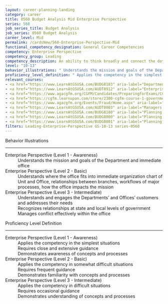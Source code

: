 ```yaml
---
layout: career-planning-landing
category: career
title: 0560 Budget Analysis Mid Enterprise Perspective
series: 560
job_series_title: Budget Analysis
job_series: 0560 Budget Analysis
career_level: Mid
permalink: /cardsNew/560-Enterprise-Perspective-Mid
functional_competency_designation: General Career Competencies
competency: Enterprise Perspective
competency_group: Leading
competency_description: An ability to think broadly and connect the dots among various aspects of the enterprise
level: "10-13"
behavior_illustrations: " Understands the mission and goals of the Department and immediate office ?  Understands where the office fits into immediate organization chart of Unit and Office, relationships between branches, workflows of major processes, how the office impacts the mission ?  Understands and engages the Departments’ and Offices’ customers and addresses their needs  Recognizes relationships at state and local levels of government  Manages conflict effectively within the office"
proficiency_level_definition: " Applies the competency in the simplest situations  Requires close and extensive guidance  Demonstrates awareness of concepts and processes ?  Applies the competency in somewhat difficult situations  Requires frequent guidance  Demonstrates familiarity with concepts and processes ?  Applies the competency in difficult situations  Requires occasional guidance  Demonstrates understanding of concepts and processes"
relevant_courses: 
- <a href="https://www.LearnAtGSUSA.com/BUDG8103" aria-label="Department of Homeland Security PPBE System (BUDG8103) - https://www.LearnAtGSUSA.com/BUDG8103">Department of Homeland Security PPBE System (BUDG8103)</a>, Graduate School USA (GSUSA)
- <a href="https://www.LearnAtGSUSA.com/AUDT8912" aria-label="Enterprise Risk Management&#58; Executive Seminar (AUDT8912) - https://www.LearnAtGSUSA.com/AUDT8912">Enterprise Risk Management&#58; Executive Seminar (AUDT8912)</a>, Graduate School USA (GSUSA)
- <a href="https://www.agacgfm.org/CGFM/Candidates/PreparingforExams/CGFMVirtualCourses.aspx" aria-label="Governmental Environment (live, virtual) - https://www.agacgfm.org/CGFM/Candidates/PreparingforExams/CGFMVirtualCourses.aspx">Governmental Environment (live, virtual)</a>, AGA
- <a href="https://cgfm.learnupon.com/store/2300-cgfm-course-1-governmental-environment-sections-i-vii-bundle?is_bundle=1" aria-label="Governmental Environment (online, self-paced) - https://cgfm.learnupon.com/store/2300-cgfm-course-1-governmental-environment-sections-i-vii-bundle?is_bundle=1">Governmental Environment (online, self-paced)</a>, AGA
- <a href="https://www.agacgfm.org/Events/Fraud/Home.aspx" aria-label="Internal Control & Fraud Prevention Training - https://www.agacgfm.org/Events/Fraud/Home.aspx">Internal Control & Fraud Prevention Training</a>, AGA
- <a href="https://www.LearnAtGSUSA.com/AUDT8003" aria-label="Managers and Auditors Roles in Assessing Internal Controls (AUDT8003) - https://www.LearnAtGSUSA.com/AUDT8003">Managers and Auditors Roles in Assessing Internal Controls (AUDT8003)</a>, Graduate School USA (GSUSA)
- <a href="https://www.LearnAtGSUSA.com/BUDG8180" aria-label="Planning, Budgeting and Performance Measurement (BUDG8180) - https://www.LearnAtGSUSA.com/BUDG8180">Planning, Budgeting and Performance Measurement (BUDG8180)</a>, Graduate School USA (GSUSA)
- <a href="https://www.LearnAtGSUSA.com/BUDG8000" aria-label="Planning, Programming, Budgeting and Execution (PPBE) (BUDG8000) - https://www.LearnAtGSUSA.com/BUDG8000">Planning, Programming, Budgeting and Execution (PPBE) (BUDG8000)</a>, Graduate School USA (GSUSA)
- <a href="https://www.LearnAtGSUSA.com/BUDG8001" aria-label="Planning, Programming, Budgeting and Execution (PPBE), Army (BUDG8001) - https://www.LearnAtGSUSA.com/BUDG8001">Planning, Programming, Budgeting and Execution (PPBE), Army (BUDG8001)</a>, Graduate School USA (GSUSA)
filters: Leading-Enterprise-Perspective GS-10-13 series-0560
---
```


<div class="desktop:grid-col-6 margin-y-3">
  <div class="border-top-2 bg-white padding-3 shadow-5 height-full members-hover border-1px button-border border-top-blue radius-lg">
    <p class="text-bold label-color font-size-21">Behavior Illustrations</p>
    <hr class="hr-green"/>
    <dl class="text-base card-content-color"><dt>Enterprise Perspective (Level 1 - Awareness)</dt><dd>Understands the mission and goals of the Department and immediate office</dd><dt>Enterprise Perspective (Level 2 - Basic)</dt><dd>Understands where the office fits into immediate organization chart of Unit and Office, relationships between branches, workflows of major processes, how the office impacts the mission</dd><dt>Enterprise Perspective (Level 3 - Intermediate)</dt><dd>Understands and engages the Departments’ and Offices’ customers and addresses their needs </dd><dd>Recognizes relationships at state and local levels of government </dd><dd>Manages conflict effectively within the office</dd></dl>
  </div>
</div>
<div class="desktop:grid-col-6 margin-y-3">
  <div class="border-top-2 bg-white padding-3 shadow-5 height-full members-hover border-1px button-border border-top-blue radius-lg">
    <p class="text-bold label-color font-size-21">Proficiency Level Definition</p>
     <hr class="hr-green"/>
    <dl class="text-base card-content-color"><dt>Enterprise Perspective (Level 1 - Awareness)</dt><dd>Applies the competency in the simplest situations </dd><dd>Requires close and extensive guidance </dd><dd>Demonstrates awareness of concepts and processes</dd><dt>Enterprise Perspective (Level 2 - Basic)</dt><dd>Applies the competency in somewhat difficult situations </dd><dd>Requires frequent guidance </dd><dd>Demonstrates familiarity with concepts and processes</dd><dt>Enterprise Perspective (Level 3 - Intermediate)</dt><dd>Applies the competency in difficult situations </dd><dd>Requires occasional guidance </dd><dd>Demonstrates understanding of concepts and processes</dd></dl>
  </div>
</div>